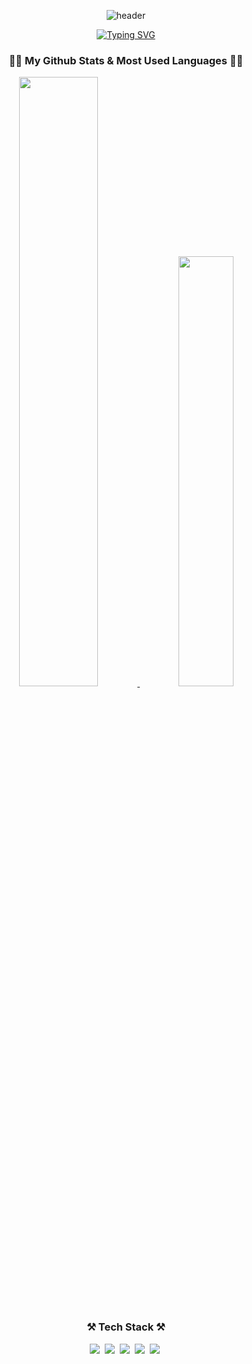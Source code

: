 <div align="center">
  
  ![header](https://capsule-render.vercel.app/api?type=waving&color=gradient&height=230&animation=twinkling&fontSize=35&text=Welcome%20to%20my%20Github😊&fontAlignY=40&fontAlign=70&customColorList=1)
</div>


<!--
**jw427/jw427** is a ✨ _special_ ✨ repository because its `README.md` (this file) appears on your GitHub profile.

Here are some ideas to get you started:

- 🔭 I’m currently working on ...
- 🌱 I’m currently learning ...
- 👯 I’m looking to collaborate on ...
- 🤔 I’m looking for help with ...
- 💬 Ask me about ...
- 📫 How to reach me: ...
- 😄 Pronouns: ...
- ⚡ Fun fact: ...
-->

<div align="center">
  
  [![Typing SVG](https://readme-typing-svg.demolab.com?font=Caprasimo&size=30&pause=1000&color=CD5DF7&center=true&vCenter=true&width=435&height=55&lines=Hi!+I'm+jiwon+%3Ap)](https://git.io/typing-svg)
</div>


<div align="center">
  <h3>👩‍💻 My Github Stats & Most Used Languages 👩‍💻</h3>
  <a href="s">
    <img src="https://github-readme-stats-jw427.vercel.app/api?username=jw427&hide_title=true&show_icons=true&theme=buefy&count_private=true" width="50%" />
  </a>
  <a href="s">
    <img src="https://github-readme-stats-jw427.vercel.app/api/top-langs/?username=jw427&hide_title=true&layout=compact&langs_count=8&count_private=true" width="42%" />
  </a>
</div>

<br>
<h3 align="center">⚒️ Tech Stack ⚒️</h3>
<div align="center">
  <img src="https://img.shields.io/badge/Java-007396?style=flat-square&logo=OpenJDK&logoColor=white"/></a>&nbsp
  <img src="https://img.shields.io/badge/Spring-6DB33F?style=flat-square&logo=Spring&logoColor=white"/></a>&nbsp
  <img src="https://img.shields.io/badge/SpringBoot-6DB33F?style=flat-square&logo=SpringBoot&logoColor=white"/></a>&nbsp
  <img src="https://img.shields.io/badge/Mysql-E6B91E?style=flat-square&logo=MySql&logoColor=white"/></a>&nbsp
  <img src="https://img.shields.io/badge/Vue.js-4FC08D?style=flat-square&logo=Vue.js&logoColor=white"/></a>&nbsp 
</div>
